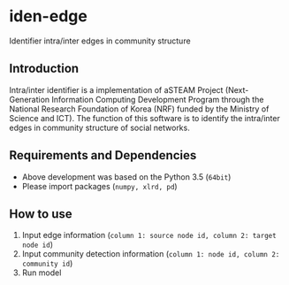 # iden-edge
Identifier intra/inter edges in community structure

## Introduction

Intra/inter identifier is a implementation of aSTEAM Project (Next-Generation Information Computing Development Program through the National Research Foundation of Korea (NRF) funded by the Ministry of Science and ICT). The function of this software is to identify the intra/inter edges in community structure of social networks.

## Requirements and Dependencies
* Above development was based on the Python 3.5 (`64bit`)
* Please import packages (`numpy, xlrd, pd`)

## How to use
  1. Input edge information (`column 1: source node id, column 2: target node id`) 
  2. Input community detection information (`column 1: node id, column 2: community id`)
  2. Run model
